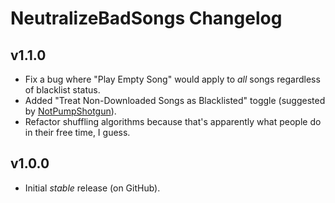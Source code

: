 # NeutralizeBadSongs Changelog
## v1.1.0
- Fix a bug where "Play Empty Song" would apply to *all* songs regardless of blacklist status.
- Added "Treat Non-Downloaded Songs as Blacklisted" toggle <cy>(suggested by [NotPumpShotgun](<https://discord.com/users/1151019071614238751>))</c>.
- Refactor shuffling algorithms because that's apparently what people do in their free time, I guess.
## v1.0.0
- Initial *stable* release (on GitHub).